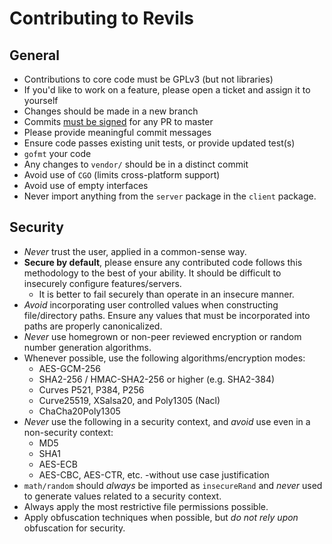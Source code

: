 Contributing to Revils
======================

## General

* Contributions to core code must be GPLv3 (but not libraries)
* If you'd like to work on a feature, please open a ticket and assign it to yourself
* Changes should be made in a new branch
* Commits [must be signed](https://docs.github.com/en/github/authenticating-to-github/signing-commits) for any PR to master
* Please provide meaningful commit messages
* Ensure code passes existing unit tests, or provide updated test(s)
* `gofmt` your code
* Any changes to `vendor/` should be in a distinct commit
* Avoid use of `CGO` (limits cross-platform support)
* Avoid use of empty interfaces
* Never import anything from the `server` package in the `client` package.

## Security

* _Never_ trust the user, applied in a common-sense way.
* __Secure by default__, please ensure any contributed code follows this methodology to the best of your ability. It should be difficult to insecurely configure features/servers.
    - It is better to fail securely than operate in an insecure manner.
* _Avoid_ incorporating user controlled values when constructing file/directory paths. Ensure any values that must be incorporated into paths are properly canonicalized.
* _Never_ use homegrown or non-peer reviewed encryption or random number generation algorithms.
* Whenever possible, use the following algorithms/encryption modes:
    - AES-GCM-256
    - SHA2-256 / HMAC-SHA2-256 or higher (e.g. SHA2-384)
    - Curves P521, P384, P256
    - Curve25519, XSalsa20, and Poly1305 (Nacl)
    - ChaCha20Poly1305
* _Never_ use the following in a security context, and _avoid_ use even in a non-security context:
    - MD5
    - SHA1
    - AES-ECB
    - AES-CBC, AES-CTR, etc. -without use case justification
* `math/random` should _always_ be imported as `insecureRand` and _never_ used to generate values related to a security context.
* Always apply the most restrictive file permissions possible.
* Apply obfuscation techniques when possible, but _do not rely upon_ obfuscation for security.
